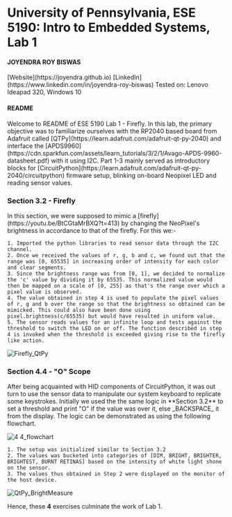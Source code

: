 <h1>University of Pennsylvania, ESE 5190: Intro to Embedded Systems, Lab 1</h1>

<h4>JOYENDRA ROY BISWAS</h4>
[Website](https://joyendra.github.io)
[LinkedIn](https://www.linkedin.com/in/joyendra-roy-biswas)
Tested on: Lenovo Ideapad 320, Windows 10

<h4> README </h4>
Welcome to README of ESE 5190 Lab 1 - Firefly. In this lab, the primary objective was to familiarize ourselves with the RP2040 based board from Adafruit called [QTPy](https://learn.adafruit.com/adafruit-qt-py-2040) and interface the [APDS9960](https://cdn.sparkfun.com/assets/learn_tutorials/3/2/1/Avago-APDS-9960-datasheet.pdf) with it using I2C.
Part 1-3 mainly served as introductory blocks for [CircuitPython](https://learn.adafruit.com/adafruit-qt-py-2040/circuitpython) firmware setup, blinking on-board Neopixel LED and reading sensor values.
<h3>Section 3.2 - Firefly</h3>
In this section, we were supposed to mimic a [firefly](https://youtu.be/BtCGtaMrBXQ?t=413) by changing the NeoPixel's brightness in accordance to that of the firefly. For this we:-

    1. Imported the python libraries to read sensor data through the I2C channel.
    2. Once we received the values of r, g, b and c, we found out that the range was [0, 65535] in increasing order of intensity for each color and clear segments.
    3. Since the brightness range was from [0, 1], we decided to normalize the 'c' value by dividing it by 65535. This normalized value would then be mapped on a scale of [0, 255] as that's the range over which a pixel value is observed.
    4. The value obtained in step 4 is used to populate the pixel values of r, g and b over the range so that the brightness so obtained can be mimicked. This could also have been done using pixel.brightness(c/65535) but would have resulted in uniform value.
    5. The sensor reads values for an infinite loop and tests against the threshold to switch the LED on or off. The function described in step 4 is invoked when the threshold is exceeded giving rise to the firefly like action.

![Firefly_QtPy](https://user-images.githubusercontent.com/36339255/192074456-e15d11e9-b482-4840-95f1-5878095fd79b.gif)

<h3>Section 4.4 - "O" Scope</h3>
After being acquainted with HID components of CircuitPython, it was out turn to use the sensor data to manipulate our system keyboard to replicate some keystrokes. Initially we used the the same logic in **Section 3.2** to set a threshold and print "O" if the value was over it, else _BACKSPACE_ it from the display. The logic can be demonstrated as using the following flowchart. 

![4 4_flowchart](https://user-images.githubusercontent.com/36339255/192074641-af4bc994-208d-4d38-96e9-0c2181080d9a.jpg)

    1. The setup was initialized similar to Section 3.2
    2. The values was bucketed into categories of [DIM, BRIGHT, BRIGHTER, BRIGHTEST, BURNT RETINAS] based on the intensity of white light shone on the sensor.
    3. The values thus obtained in Step 2 were displayed on the monitor of the host device.
    
![QtPy_BrightMeasure](https://user-images.githubusercontent.com/36339255/192075004-ae4fdb8e-6236-4700-a00b-5337754b7433.gif)

Hence, these **4** exercises culminate the work of Lab 1.

